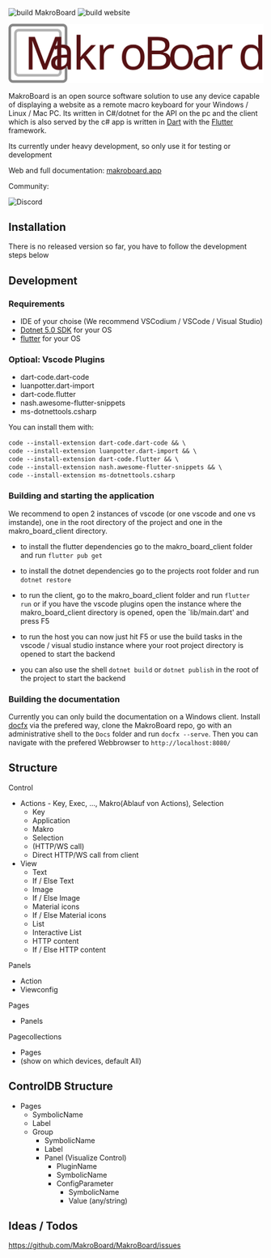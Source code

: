 ![build MakroBoard](https://github.com/MakroBoard/MakroBoard/actions/workflows/MakroBoard_build_release.yml/badge.svg)
![build website](https://github.com/MakroBoard/MakroBoard/actions/workflows/MakroBoard_website_build.yml/badge.svg)

![Makroboard Logo](Design/Logo.svg)

MakroBoard is an open source software solution to use any device capable of displaying a website as a remote macro keyboard for your Windows / Linux / Mac PC.
Its written in C#/dotnet for the API on the pc and the client which is also served by the c# app is written in [Dart](https://dart.dev) with the [Flutter](https://flutter.dev) framework.

Its currently under heavy development, so only use it for testing or development

Web and full documentation: [makroboard.app](https://makroboard.app)


Community: 

![Discord](https://discordapp.com/api/guilds/889571217789550723/widget.png?style=banner3)

## Installation

There is no released version so far, you have to follow the development steps below

## Development

### Requirements

- IDE of your choise (We recommend VSCodium / VSCode / Visual Studio)
- [Dotnet 5.0 SDK](https://dotnet.microsoft.com/download/dotnet/5.0) for your OS
- [flutter](https://flutter.dev/docs/get-started/install) for your OS

### Optioal: Vscode Plugins

- dart-code.dart-code
- luanpotter.dart-import
- dart-code.flutter
- nash.awesome-flutter-snippets
- ms-dotnettools.csharp

You can install them with:

    code --install-extension dart-code.dart-code && \
    code --install-extension luanpotter.dart-import && \
    code --install-extension dart-code.flutter && \
    code --install-extension nash.awesome-flutter-snippets && \
    code --install-extension ms-dotnettools.csharp

### Building and starting the application

We recommend to open 2 instances of vscode (or one vscode and one vs imstande), one in the root directory of the project and one in the makro_board_client directory.

- to install the flutter dependencies go to the makro_board_client folder and run `flutter pub get`
- to install the dotnet dependencies go to the projects root folder and run `dotnet restore`

- to run the client, go to the makro_board_client folder and run `flutter run` or if you have the vscode plugins open the instance where the makro_board_client directory is opened, open the `lib/main.dart' and press F5

- to run the host you can now just hit F5 or use the build tasks in the vscode / visual studio instance where your root project directory is opened to start the backend 
- you can also use the shell `dotnet build` or `dotnet publish` in the root of the project to start the backend

### Building the documentation

Currently you can only build the documentation on a Windows client. Install [docfx](https://dotnet.github.io/docfx/tutorial/docfx_getting_started.html#2-use-docfx-as-a-command-line-tool) via the prefered way, clone the MakroBoard repo, go with an administrative shell to the `Docs` folder and run `docfx --serve`. Then you can navigate with the prefered Webbrowser to `http://localhost:8080/`

## Structure

Control

- Actions - Key, Exec, ..., Makro(Ablauf von Actions), Selection
  - Key
  - Application
  - Makro
  - Selection
  - (HTTP/WS call)
  - Direct HTTP/WS call from client
- View
  - Text
  - If / Else Text
  - Image
  - If / Else Image
  - Material icons
  - If / Else Material icons
  - List
  - Interactive List
  - HTTP content
  - If / Else HTTP content

Panels

- Action
- Viewconfig

Pages

- Panels

Pagecollections

- Pages
- (show on which devices, default All)

## ControlDB Structure

- Pages
  - SymbolicName
  - Label
  * Group
    - SymbolicName
    - Label
    * Panel (Visualize Control)
      - PluginName
      - SymbolicName
      * ConfigParameter
        - SymbolicName
        - Value (any/string)

## Ideas / Todos

https://github.com/MakroBoard/MakroBoard/issues
